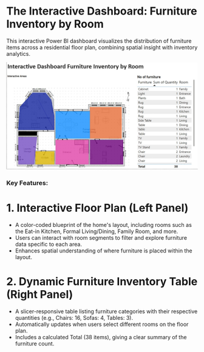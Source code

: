 #  The Interactive Dashboard: Furniture Inventory by Room
This interactive Power BI dashboard visualizes the distribution of furniture items across a residential floor plan, combining spatial insight with inventory analytics.

![alt_text](https://github.com/bacdillon/PowerBI/blob/main/Interactive%20Dashboard%20Furniture%20Inventory%20by%20Room/All%20rooms.jpg)

### Key Features:
# 1. Interactive Floor Plan (Left Panel)
- A color-coded blueprint of the home's layout, including rooms such as the Eat-in Kitchen, Formal
  Living/Dining, Family Room, and more.
- Users can interact with room segments to filter and explore furniture data specific to each area.
- Enhances spatial understanding of where furniture is placed within the layout.

# 2. Dynamic Furniture Inventory Table (Right Panel)
- A slicer-responsive table listing furniture categories with their respective quantities (e.g., Chairs: 16,     Sofas: 4, Tables: 3).
- Automatically updates when users select different rooms on the floor plan.
- Includes a calculated Total (38 items), giving a clear summary of the furniture count.
